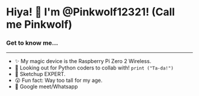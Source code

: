 # Hiya! 👋 I'm @Pinkwolf12321! (Call me Pinkwolf)
### Get to know me...
---
- ✨ My magic device is the Raspberry Pi Zero 2 Wireless.
- 🤝 Looking out for Python coders to collab with! ```print ("Ta-da!")```
- 🧠 Sketchup EXPERT.
- 😮 Fun fact: Way too tall for my age.
- 💬 Google meet/Whatsapp
